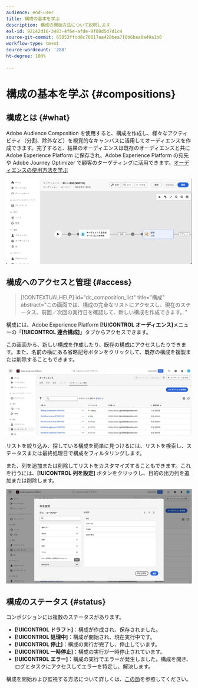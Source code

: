 ```yaml
---
audience: end-user
title: 構成の基本を学ぶ
description: 構成の開始方法について説明します
exl-id: 92142d16-3483-4f6e-afde-9f88d5d7d1c4
source-git-commit: 65052ffcd8c70817aa428bea7f8b6baa0a49a1b0
workflow-type: tm+mt
source-wordcount: '288'
ht-degree: 100%

---
```


# 構成の基本を学ぶ {#compositions}

## 構成とは {#what}

Adobe Audience Composition を使用すると、構成を作成し、様々なアクティビティ（分割、除外など）を視覚的なキャンバスに活用してオーディエンスを作成できます。完了すると、結果のオーディエンスは既存のオーディエンスと共に Adobe Experience Platform に保存され、Adobe Experience Platform の宛先や Adobe Journey Optimizer で顧客のターゲティングに活用できます。[オーディエンスの使用方法を学ぶ](../start/audiences.md)

![](assets/composition-example.png)

## 構成へのアクセスと管理 {#access}

>[!CONTEXTUALHELP]
>id="dc_composition_list"
>title="構成"
>abstract="この画面では、構成の完全なリストにアクセスし、現在のステータス、前回／次回の実行日を確認して、新しい構成を作成できます。"

構成には、Adobe Experience Platform **[!UICONTROL オーディエンス]**&#x200B;メニューの「**[!UICONTROL 連合構成]**」タブからアクセスできます。

この画面から、新しい構成を作成したり、既存の構成にアクセスしたりできます。また、名前の横にある省略記号ボタンをクリックして、既存の構成を複製または削除することもできます。

![](assets/compositions-list.png)

リストを絞り込み、探している構成を簡単に見つけるには、リストを検索し、ステータスまたは最終処理日で構成をフィルタリングします。

また、列を追加または削除してリストをカスタマイズすることもできます。これを行うには、**[!UICONTROL 列を設定]** ボタンをクリックし、目的の出力列を追加または削除します。

![](assets/compositions-columns.png)

## 構成のステータス {#status}

コンポジションには複数のステータスがあります。

* **[!UICONTROL ドラフト]**：構成が作成され、保存されました。
* **[!UICONTROL 処理中]**：構成が開始され、現在実行中です。
* **[!UICONTROL 停止]**：構成の実行が完了し、停止しています。
* **[!UICONTROL 一時停止]**：構成の実行が一時停止されています。
* **[!UICONTROL エラー]**：構成の実行でエラーが発生しました。構成を開き、ログとタスクにアクセスしてエラーを特定し、解決します。

構成を開始および監視する方法について詳しくは、[この節](../compositions/start-monitor-composition.md)を参照してください。
